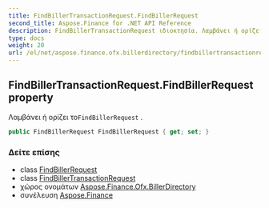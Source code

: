 ```yaml
---
title: FindBillerTransactionRequest.FindBillerRequest
second_title: Aspose.Finance for .NET API Reference
description: FindBillerTransactionRequest ιδιοκτησία. Λαμβάνει ή ορίζει τοFindBillerRequest .
type: docs
weight: 20
url: /el/net/aspose.finance.ofx.billerdirectory/findbillertransactionrequest/findbillerrequest/
---
```

## FindBillerTransactionRequest.FindBillerRequest property

Λαμβάνει ή ορίζει το`FindBillerRequest` .

```csharp
public FindBillerRequest FindBillerRequest { get; set; }
```

### Δείτε επίσης

* class [FindBillerRequest](../../findbillerrequest/)
* class [FindBillerTransactionRequest](../)
* χώρος ονομάτων [Aspose.Finance.Ofx.BillerDirectory](../../findbillertransactionrequest/)
* συνέλευση [Aspose.Finance](../../../)


